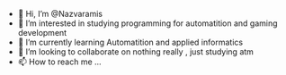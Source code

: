 - 👋 Hi, I’m @Nazvaramis
- 👀 I’m interested in studying programming for automatition and gaming development
- 🌱 I’m currently learning Automatition and applied informatics
- 💞️ I’m looking to collaborate on nothing really , just studying atm
- 📫 How to reach me ...

<!---
Nazvaramis/Nazvaramis is a ✨ special ✨ repository because its `README.md` (this file) appears on your GitHub profile.
You can click the Preview link to take a look at your changes.
--->
